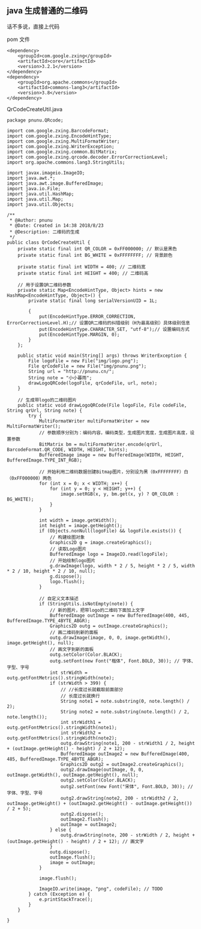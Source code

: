 ## java 生成普通的二维码

话不多说，直接上代码

pom 文件

    <dependency>
        <groupId>com.google.zxing</groupId>
        <artifactId>core</artifactId>
        <version>3.2.1</version>
    </dependency>
    <dependency>
        <groupId>org.apache.commons</groupId>
        <artifactId>commons-lang3</artifactId>
        <version>3.8</version>
    </dependency>
    
    

QrCodeCreateUtil.java

    package pnunu.QRcode;
    
    import com.google.zxing.BarcodeFormat;
    import com.google.zxing.EncodeHintType;
    import com.google.zxing.MultiFormatWriter;
    import com.google.zxing.WriterException;
    import com.google.zxing.common.BitMatrix;
    import com.google.zxing.qrcode.decoder.ErrorCorrectionLevel;
    import org.apache.commons.lang3.StringUtils;
    
    import javax.imageio.ImageIO;
    import java.awt.*;
    import java.awt.image.BufferedImage;
    import java.io.File;
    import java.util.HashMap;
    import java.util.Map;
    import java.util.Objects;
    
    /**
     * @Author: pnunu
     * @Date: Created in 14:38 2018/8/23
     * @Description: 二维码的生成
     */
    public class QrCodeCreateUtil {
        private static final int QR_COLOR = 0xFF000000; // 默认是黑色
        private static final int BG_WHITE = 0xFFFFFFFF; // 背景颜色
    
        private static final int WIDTH = 400; // 二维码宽
        private static final int HEIGHT = 400; // 二维码高
    
        // 用于设置QR二维码参数
        private static Map<EncodeHintType, Object> hints = new HashMap<EncodeHintType, Object>() {
            private static final long serialVersionUID = 1L;
    
            {
                put(EncodeHintType.ERROR_CORRECTION, ErrorCorrectionLevel.H);// 设置QR二维码的纠错级别（H为最高级别）具体级别信息
                put(EncodeHintType.CHARACTER_SET, "utf-8");// 设置编码方式
                put(EncodeHintType.MARGIN, 0);
            }
        };
    
        public static void main(String[] args) throws WriterException {
            File logoFile = new File("img/logo.png");
            File qrCodeFile = new File("img/pnunu.png");
            String url = "http://pnunu.cn/";
            String note = "小小暮雨";
            drawLogoQRCode(logoFile, qrCodeFile, url, note);
        }
    
        // 生成带logo的二维码图片
        public static void drawLogoQRCode(File logoFile, File codeFile, String qrUrl, String note) {
            try {
                MultiFormatWriter multiFormatWriter = new MultiFormatWriter();
                // 参数顺序分别为：编码内容，编码类型，生成图片宽度，生成图片高度，设置参数
                BitMatrix bm = multiFormatWriter.encode(qrUrl, BarcodeFormat.QR_CODE, WIDTH, HEIGHT, hints);
                BufferedImage image = new BufferedImage(WIDTH, HEIGHT, BufferedImage.TYPE_INT_RGB);
    
                // 开始利用二维码数据创建Bitmap图片，分别设为黑（0xFFFFFFFF）白（0xFF000000）两色
                for (int x = 0; x < WIDTH; x++) {
                    for (int y = 0; y < HEIGHT; y++) {
                        image.setRGB(x, y, bm.get(x, y) ? QR_COLOR : BG_WHITE);
                    }
                }
    
                int width = image.getWidth();
                int height = image.getHeight();
                if (Objects.nonNull(logoFile) && logoFile.exists()) {
                    // 构建绘图对象
                    Graphics2D g = image.createGraphics();
                    // 读取Logo图片
                    BufferedImage logo = ImageIO.read(logoFile);
                    // 开始绘制logo图片
                    g.drawImage(logo, width * 2 / 5, height * 2 / 5, width * 2 / 10, height * 2 / 10, null);
                    g.dispose();
                    logo.flush();
                }
    
                // 自定义文本描述
                if (StringUtils.isNotEmpty(note)) {
                    // 新的图片，把带logo的二维码下面加上文字
                    BufferedImage outImage = new BufferedImage(400, 445, BufferedImage.TYPE_4BYTE_ABGR);
                    Graphics2D outg = outImage.createGraphics();
                    // 画二维码到新的面板
                    outg.drawImage(image, 0, 0, image.getWidth(), image.getHeight(), null);
                    // 画文字到新的面板
                    outg.setColor(Color.BLACK);
                    outg.setFont(new Font("楷体", Font.BOLD, 30)); // 字体、字型、字号
                    int strWidth = outg.getFontMetrics().stringWidth(note);
                    if (strWidth > 399) {
                        // //长度过长就截取前面部分
                        // 长度过长就换行
                        String note1 = note.substring(0, note.length() / 2);
                        String note2 = note.substring(note.length() / 2, note.length());
                        int strWidth1 = outg.getFontMetrics().stringWidth(note1);
                        int strWidth2 = outg.getFontMetrics().stringWidth(note2);
                        outg.drawString(note1, 200 - strWidth1 / 2, height + (outImage.getHeight() - height) / 2 + 12);
                        BufferedImage outImage2 = new BufferedImage(400, 485, BufferedImage.TYPE_4BYTE_ABGR);
                        Graphics2D outg2 = outImage2.createGraphics();
                        outg2.drawImage(outImage, 0, 0, outImage.getWidth(), outImage.getHeight(), null);
                        outg2.setColor(Color.BLACK);
                        outg2.setFont(new Font("宋体", Font.BOLD, 30)); // 字体、字型、字号
                        outg2.drawString(note2, 200 - strWidth2 / 2, outImage.getHeight() + (outImage2.getHeight() - outImage.getHeight()) / 2 + 5);
                        outg2.dispose();
                        outImage2.flush();
                        outImage = outImage2;
                    } else {
                        outg.drawString(note, 200 - strWidth / 2, height + (outImage.getHeight() - height) / 2 + 12); // 画文字
                    }
                    outg.dispose();
                    outImage.flush();
                    image = outImage;
                }
    
                image.flush();
    
                ImageIO.write(image, "png", codeFile); // TODO
            } catch (Exception e) {
                e.printStackTrace();
            }
        }
    
    }

